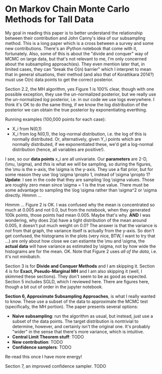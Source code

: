 # On Markov Chain Monte Carlo Methods for Tall Data

My goal in reading this paper is to better understand the relationship between their contribution and John Canny's idea of our subsampling method. This is a long paper which is a cross between a survey and some new contributions. There's an iPython notebook that come with it, fortunately. Also, some of this is about the "divide and conquer" way of MCMC on large data, but that's not relevant to me, I'm only concerned about the subsampling approach(es). They even mention later that, in limited cases, they can "break the O(n) barrier" which I interpret to mean that in general situations, their method (and also that of Korattikara 2014?) must use O(n) data points to get the correct posterior.

Section 2.2, the MH algorithm, yes Figure 1 is 100% clear, though with one possible exception, they use the un-normalized posterior, but we really use the un-normalized *log* posterior, i.e. in our code we use logs everywhere. I think it's OK to do the same thing, if we know the log distribution of the posterior we can obtain the true posterior by exponentiating everthing.

Running examples (100,000 points for each case):

- X_i from N(0,1)
- X_i from log N(0,1), the log-normal distribution, i.e. the log of this is normally distributed. Or, alternatively, given Y_i points which are normally distributed, if we exponentiated these, we'd get a log-normal distribution (hence, all variables are positive!).

I see, so our **data points** x_i are all univariate. Our **parameters** are 2-D, (\mu, \sigma), and *this* is what we will be sampling, so during the figures, the \mu is the x-axis, the \sigma is the y-axis. They use a flat prior, but for some reason they use \log \sigma \propto 1, instead of \sigma \propto 1? **Update**: I see in the code that they are sampling \log \sigma values. Those are roughly zero mean since \sigma = 1 is the true value. There must be some advantage to sampling the \log \sigma rather than \sigma^2 or \sigma directly. Hmmm ...

Hmmm ... Figure 2 is OK. I was confused why the mean is concentrated so much at 0.005 and not 0.0, but from the notebook, when they generated 100k points, those points had mean 0.005. Maybe that's why. **AND** I was wondering, why does 2(a) have a tight distribution of the mean around 0.005, it doesn't put much weight on 0.0? The answer is that the variance is *not* from that graph, the variance itself is actually from the y-axis. So don't get confused, the histograms in the plots (very nice, BTW, I want to try that ...) are only about how close we can estiamte the \mu and \sigma, the **actual data** will have variance as estimated by \sigma, not by how wide the histograms are for the mean. OK. Note that Figure 2 uses *all of the data*, i.e. it's not minibatch.

Section 3 is for **Divide and Conquer Methods** and I am skipping it. Section 4 is for **Exact, Pseudo-Marginal MH** and I am also skipping it (well, I skimmed these sections). They don't seem to be as good as expected. Section 5 includes SGLD, which I reviewed here. There are figures here, though a bit out of order in the jupyter notebook.

**Section 6, Approximate Subsampling Approaches**, is what I really wanted to know. These use a subset of the data to approximate the MCMC test (specifically, the MH portion). The paper presents several options:

- **Naive subsampling**: run the algorithm as usual, but instead, just use a subset of the data points. The target distribution is nontrivial to determine, however, and certainly isn't the original one. It's probably "wider" in the sense that there's more variance, which is intuitive.
- **Central Limit Theorem stuff**: TODO
- **New contribution**: TODO
- **Confidence samplers**: TODO

Re-read this once I have more energy!

Section 7, an improved confidence sampler. TODO
